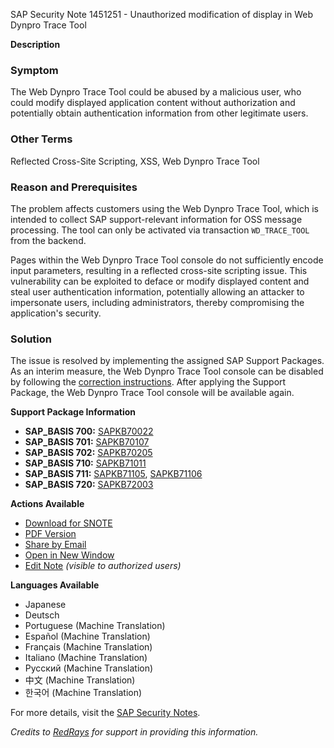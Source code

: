 SAP Security Note 1451251 - Unauthorized modification of display in Web Dynpro Trace Tool

**Description**

### Symptom
The Web Dynpro Trace Tool could be abused by a malicious user, who could modify displayed application content without authorization and potentially obtain authentication information from other legitimate users.

### Other Terms
Reflected Cross-Site Scripting, XSS, Web Dynpro Trace Tool

### Reason and Prerequisites
The problem affects customers using the Web Dynpro Trace Tool, which is intended to collect SAP support-relevant information for OSS message processing. The tool can only be activated via transaction `WD_TRACE_TOOL` from the backend.

Pages within the Web Dynpro Trace Tool console do not sufficiently encode input parameters, resulting in a reflected cross-site scripting issue. This vulnerability can be exploited to deface or modify displayed content and steal user authentication information, potentially allowing an attacker to impersonate users, including administrators, thereby compromising the application's security.

### Solution
The issue is resolved by implementing the assigned SAP Support Packages. As an interim measure, the Web Dynpro Trace Tool console can be disabled by following the [correction instructions](https://me.sap.com/corrins/0001451251/41). After applying the Support Package, the Web Dynpro Trace Tool console will be available again.

**Support Package Information**
- **SAP_BASIS 700:** [SAPKB70022](https://me.sap.com/supportpackage/SAPKB70022)
- **SAP_BASIS 701:** [SAPKB70107](https://me.sap.com/supportpackage/SAPKB70107)
- **SAP_BASIS 702:** [SAPKB70205](https://me.sap.com/supportpackage/SAPKB70205)
- **SAP_BASIS 710:** [SAPKB71011](https://me.sap.com/supportpackage/SAPKB71011)
- **SAP_BASIS 711:** [SAPKB71105](https://me.sap.com/supportpackage/SAPKB71105), [SAPKB71106](https://me.sap.com/supportpackage/SAPKB71106)
- **SAP_BASIS 720:** [SAPKB72003](https://me.sap.com/supportpackage/SAPKB72003)

**Actions Available**
- [Download for SNOTE](https://notesdownloads.sap.com/note/0040000008561032017)
- [PDF Version](https://userapps.support.sap.com/sap/support/sfm/notes/print/0001451251?language=en-US&token=CF1231D98C91682FC0661BC50212CC4D)
- [Share by Email](https://me.sap.com/share)
- [Open in New Window](https://me.sap.com/open)
- [Edit Note](https://i7p.wdf.sap.corp/sap/support/notes/edit/0001451251) *(visible to authorized users)*

**Languages Available**
- Japanese
- Deutsch
- Portuguese (Machine Translation)
- Español (Machine Translation)
- Français (Machine Translation)
- Italiano (Machine Translation)
- Русский (Machine Translation)
- 中文 (Machine Translation)
- 한국어 (Machine Translation)

For more details, visit the [SAP Security Notes](https://me.sap.com/notes/0001451251).

*Credits to [RedRays](https://redrays.io) for support in providing this information.*